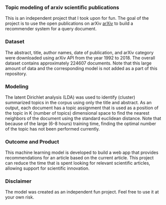 ### Topic modeling of arxiv scientific publications
This is an independent project that I took upon for fun. The goal of the project is to use the open publications on arXiv [arXiv](https://arxiv.org/) to build a recommender system for a query document. 

### Dataset 
The abstract, title, author names, date of publication, and arXiv category were downloaded using arXiv API from the year 1992 to 2018. The overall dataset contains approximately 224607 documents. Note that this large amount of data and the corresponding model is not added as a part of this repository. 

### Modeling
The latent Dirichlet analysis (LDA) was used to identify (cluster) summarized topics in the corpus using only the title and abstract. As an output, each document has a topic assignment that is used as a position of the topic in K (number of topics) dimensional space to find the nearest neighbors of the document using the standard euclidean distance. 
Note that because of the large (6-8 hours) training time, finding the optimal number of the topic has not been performed currently. 

### Outcome and Product
This machine learning model is developed to build a web app that provides recommendations for an article based on the current article. This project can reduce the time that is spent looking for relevant scientific articles, allowing support for scientific innovation. 

### Disclaimer
The model was created as an independent fun project. Feel free to use it at your own risk. 



